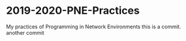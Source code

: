 # 2019-2020-PNE-Practices
My practices of Programming in Network Environments
this is a commit.
another commit

